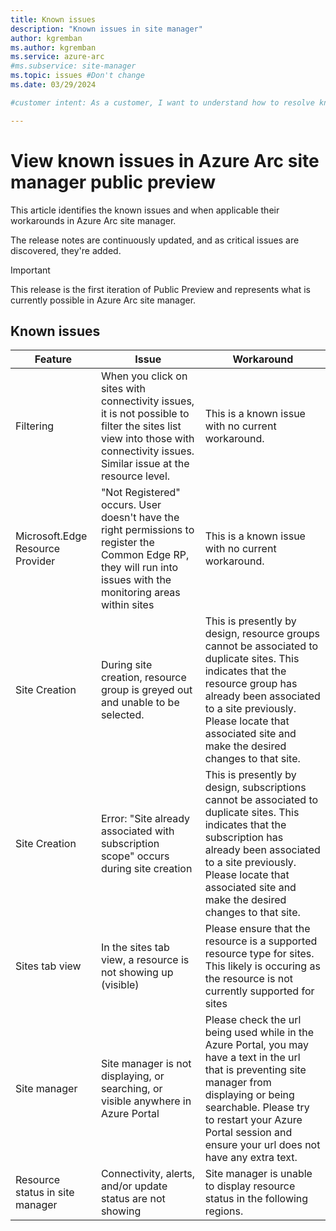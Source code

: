 ```yaml
---
title: Known issues
description: "Known issues in site manager"
author: kgremban
ms.author: kgremban
ms.service: azure-arc
#ms.subservice: site-manager
ms.topic: issues #Don't change
ms.date: 03/29/2024

#customer intent: As a customer, I want to understand how to resolve known issues I experience in site manager.

---
```



# View known issues in Azure Arc site manager public preview

This article identifies the known issues and when applicable their workarounds in Azure Arc site manager.

The release notes are continuously updated, and as critical issues are discovered, they're added. 

> [!IMPORTANT]
> This release is the first iteration of Public Preview and represents what is currently possible in Azure Arc site manager.

## Known issues 

|Feature  |Issue  |Workaround  |
|---------|---------|---------|
| Filtering | When you click on sites with connectivity issues, it is not possible to filter the sites list view into those with connectivity issues. Similar issue at the resource level. | This is a known issue with no current workaround.
| Microsoft.Edge Resource Provider | "Not Registered" occurs. User doesn't have the right permissions to register the Common Edge RP, they will run into issues with the monitoring areas within sites | This is a known issue with no current workaround. |
| Site Creation | During site creation, resource group is greyed out and unable to be selected. | This is presently by design, resource groups cannot be associated to duplicate sites. This indicates that the resource group has already been associated to a site previously. Please locate that associated site and make the desired changes to that site. 
| Site Creation | Error: "Site already associated with subscription scope" occurs during site creation | This is presently by design, subscriptions cannot be associated to duplicate sites. This indicates that the subscription has already been associated to a site previously. Please locate that associated site and make the desired changes to that site. |
| Sites tab view | In the sites tab view, a resource is not showing up (visible) | Please ensure that the resource is a supported resource type for sites. This likely is occuring as the resource is not currently supported for sites |
| Site manager | Site manager is not displaying, or searching, or visible anywhere in Azure Portal | Please check the url being used while in the Azure Portal, you may have a text in the url that is preventing site manager from displaying or being searchable. Please try to restart your Azure Portal session and ensure your url does not have any extra text. 
| Resource status in site manager | Connectivity, alerts, and/or update status are not showing | Site manager is unable to display resource status in the following regions. 


